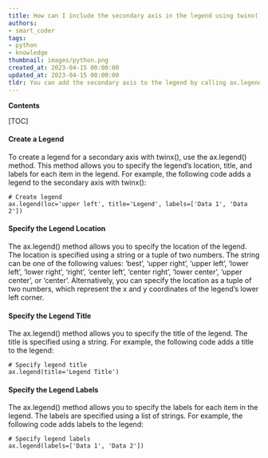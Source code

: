 ```yaml
---
title: How can I include the secondary axis in the legend using twinx()?
authors:
- smart_coder
tags:
- python
- knowledge
thumbnail: images/python.png
created_at: 2023-04-15 00:00:00
updated_at: 2023-04-15 00:00:00
tldr: You can add the secondary axis to the legend by calling ax.legend() after creating the twinx() axes.
---
```


**Contents**

[TOC]

#### Create a Legend

To create a legend for a secondary axis with twinx(), use the ax.legend() method. This method allows you to specify the legend’s location, title, and labels for each item in the legend. For example, the following code adds a legend to the secondary axis with twinx():

```
# Create legend
ax.legend(loc='upper left', title='Legend', labels=['Data 1', 'Data 2'])
```

#### Specify the Legend Location

The ax.legend() method allows you to specify the location of the legend. The location is specified using a string or a tuple of two numbers. The string can be one of the following values: ‘best’, ‘upper right’, ‘upper left’, ‘lower left’, ‘lower right’, ‘right’, ‘center left’, ‘center right’, ‘lower center’, ‘upper center’, or ‘center’. Alternatively, you can specify the location as a tuple of two numbers, which represent the x and y coordinates of the legend’s lower left corner.

#### Specify the Legend Title

The ax.legend() method allows you to specify the title of the legend. The title is specified using a string. For example, the following code adds a title to the legend:

```
# Specify legend title
ax.legend(title='Legend Title')
```

#### Specify the Legend Labels

The ax.legend() method allows you to specify the labels for each item in the legend. The labels are specified using a list of strings. For example, the following code adds labels to the legend:

```
# Specify legend labels
ax.legend(labels=['Data 1', 'Data 2'])
```
